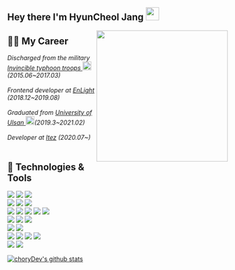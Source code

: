 <h2> Hey there I'm HyunCheol Jang <img src="https://raw.githubusercontent.com/MartinHeinz/MartinHeinz/master/wave.gif" width="30px"></h2>
<img align='right' src="https://media1.giphy.com/media/LmNwrBhejkK9EFP504/200.gif" width="300">

## 👨‍💻 My Career
<p><em>
Discharged from the military <a href="https://namu.wiki/w/%EC%A0%9C28%EB%B3%B4%EB%B3%91%EC%82%AC%EB%8B%A8">Invincible typhoon troops </a>
  <img src="https://w.namu.la/s/c2ec55bc79635b39d81ac82c55fac8f3a91840fbb04915cdf33a95b8eeb7087e01919587a3bd501ac1f99fa21e0738a9a03fa2fdd90c8f4ae30185cd5d996f36412d1a77bb09e7c0a54a5b0a3991c5ec1570de6667f0bb28041ddf2bf543666b" width="20">(2015.06~2017.03)</br></br>
Frontend developer at <a href="">EnLight </a>(2018.12~2019.08)</br></br>
Graduated from <a href="https://ulms.ulsan.ac.kr/">University of Ulsan </a><img src="https://upload.wikimedia.org/wikipedia/en/6/6c/University_of_Ulsan_Seal.jpg" width="20">(2019.3~2021.02)</br></br>
Developer at <a href="">Itez</a> (2020.07~)</br></br>
</em></p>

## 🔧 Technologies & Tools
![](https://img.shields.io/badge/Language-JavaScript-informational?style=flat&logo=javascript&logoColor=white&color=2bbc8a)
![](https://img.shields.io/badge/Language-TypeScript-informational?style=flat&logo=typeScript&logoColor=white&color=2bbc8a)
![](https://img.shields.io/badge/Language-Python-informational?style=flat&logo=python&logoColor=white&color=2bbc8a)
</br>
![](https://img.shields.io/badge/OS-Linux-informational?style=flat&logo=linux&logoColor=white&color=2bbc8a)
![](https://img.shields.io/badge/Editor-VisualCode-informational?style=flat&logo=visual-code&logoColor=white&color=2bbc8a)
![](https://img.shields.io/badge/Editor-Pycharm-informational?style=flat&logo=pycharm&logoColor=white&color=2bbc8a)
</br>
![](https://img.shields.io/badge/Code-React-informational?style=flat&logo=react&logoColor=white&color=2bbc8a)
![](https://img.shields.io/badge/Code-Redux-informational?style=flat&logo=redux&logoColor=white&color=2bbc8a)
![](https://img.shields.io/badge/Code-Nextjs-informational?style=flat&logo=next.js&logoColor=white&color=2bbc8a)
![](https://img.shields.io/badge/Code-GraphQL-informational?style=flat&logo=graphql&logoColor=white&color=2bbc8a)
![](https://img.shields.io/badge/Code-Apollo-informational?style=flat&logo=apollo-graphql&logoColor=white&color=2bbc8a)
</br>
![](https://img.shields.io/badge/Code-StyledComponents-informational?style=flat&logo=styled-components&logoColor=white&color=2bbc8a)
![](https://img.shields.io/badge/Code-Sass-informational?style=flat&logo=sass&logoColor=white&color=2bbc8a)
![](https://img.shields.io/badge/Code-Tailwind-informational?style=flat&logo=tailwind&logoColor=white&color=2bbc8a)
</br>
![](https://img.shields.io/badge/Code-AndroidStudio-informational?style=flat&logo=android-studio&logoColor=white&color=2bbc8a)
![](https://img.shields.io/badge/Code-Firebase-informational?style=flat&logo=firebase&logoColor=white&color=2bbc8a)
</br>
![](https://img.shields.io/badge/Code-Keras-informational?style=flat&logo=keras&logoColor=white&color=2bbc8a)
![](https://img.shields.io/badge/Code-Gensim-informational?style=flat&logo=gensim&logoColor=white&color=2bbc8a)
![](https://img.shields.io/badge/Code-BeautifulSoup-informational?style=flat&logo=beautifulsoup&logoColor=white&color=2bbc8a)
![](https://img.shields.io/badge/Code-Flask-informational?style=flat&logo=flask&logoColor=white&color=2bbc8a)
</br>
![](https://img.shields.io/badge/DB-Oracle-informational?style=flat&logo=oracle&logoColor=white&color=2bbc8a)
![](https://img.shields.io/badge/DB-MySql-informational?style=flat&logo=mysql&logoColor=white&color=2bbc8a)

[![choryDev's github stats](https://github-readme-stats.vercel.app/api?username=choryDev)](https://github.com/choryDev/github-readme-stats)
